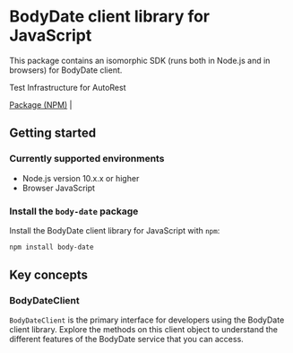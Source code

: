 # BodyDate client library for JavaScript

This package contains an isomorphic SDK (runs both in Node.js and in browsers) for BodyDate client.

Test Infrastructure for AutoRest

[Package (NPM)](https://www.npmjs.com/package/body-date) |

## Getting started

### Currently supported environments

- Node.js version 10.x.x or higher
- Browser JavaScript


### Install the `body-date` package

Install the BodyDate client library for JavaScript with `npm`:

```bash
npm install body-date
```


## Key concepts

### BodyDateClient

`BodyDateClient` is the primary interface for developers using the BodyDate client library. Explore the methods on this client object to understand the different features of the BodyDate service that you can access.

